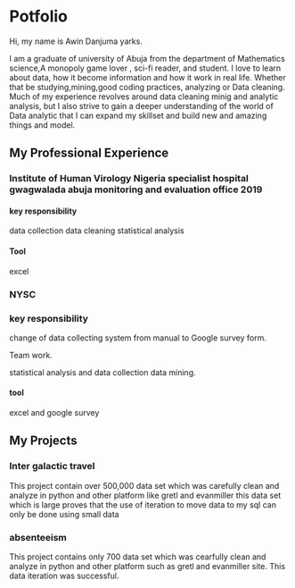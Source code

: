 # Potfolio
Hi, my name is Awin Danjuma yarks.

I am a graduate of university of Abuja from the department of Mathematics science,A monopoly game lover , sci-fi reader, and student. I love to learn about data, how it become information and how it work in real life. Whether that be studying,mining,good coding practices, analyzing or Data cleaning. Much of my experience revolves around data cleaning minig and analytic analysis, but I also strive to gain a deeper understanding of the world of Data analytic that I can expand my skillset and build new and amazing things and model.

## My Professional Experience
### Institute of Human Virology Nigeria specialist hospital gwagwalada abuja monitoring and evaluation office 2019

#### key responsibility
data collection data cleaning statistical analysis

#### Tool
excel

### NYSC
### key responsibility
change of data collecting system from manual to Google survey form.

Team work.

statistical analysis and data collection data mining.

#### tool
excel and google survey

## My Projects

### Inter galactic travel
This project contain over 500,000 data set which was carefully clean and analyze in python and other platform like gretl and evanmiller this data set which is large proves that the use of iteration to move data to my sql can only be done using small data 


### absenteeism
This project contains only 700 data set which was cearfully clean and analyze in python and other platform such as gretl and evanmiller site. This data iteration  was successful.
